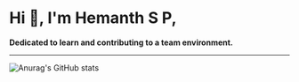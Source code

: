# Hi 👋, I'm Hemanth S P,
<b> Dedicated to learn and contributing to a team environment. </b>
<hr/>

![Anurag's GitHub stats](https://github-readme-stats.vercel.app/api?username=Hemanthsp999&show_icons=true&theme=radical)
<!--[![Anurag's GitHub stats-Dark](https://github-readme-stats.vercel.app/api?username=Hemanthsp999&show_icons=true&theme=dark#gh-dark-mode-only)](https://github.com/anuraghazra/github-readme-stats#gh-dark-mode-only)
<!--[![Anurag's GitHub stats-Light](https://github-readme-stats.vercel.app/api?username=Hemanthsp999&show_icons=true&theme=default#gh-light-mode-only)](https://github.com/anuraghazra/github-readme-stats#gh-light-mode-only)
[![Anurag's GitHub stats](https://github-readme-stats.vercel.app/api?username=Hemanthsp999)](https://github.com/anuraghazra/github-readme-stats)
<!--**Hemanthsp999/Hemanthsp999** is a ✨ _special_ ✨ repository because its `README.md` (this file) appears on your GitHub profile.

Here are some ideas to get you started:

- 🔭 I’m currently working on ...
- 🌱 I’m currently learning ...
- 👯 I’m looking to collaborate on ...
- 🤔 I’m looking for help with ...
- 💬 Ask me about ...
- 📫 How to reach me: ...
- 😄 Pronouns: ...
- ⚡ Fun fact: ...
-->
